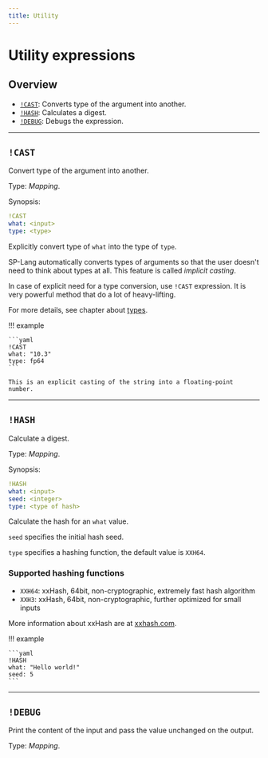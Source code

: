 ```yaml
---
title: Utility
---
```


# Utility expressions

## Overview

- [`!CAST`](#cast): Converts type of the argument into another.
- [`!HASH`](#hash): Calculates a digest.
- [`!DEBUG`](#debug): Debugs the expression.

---

## `!CAST`

Convert type of the argument into another.

Type: _Mapping_.

Synopsis:

```yaml
!CAST
what: <input>
type: <type>
```

Explicitly convert type of `what` into the type of `type`.

SP-Lang automatically converts types of arguments so that the user doesn't need to think about types at all.
This feature is called _implicit casting_.

In case of explicit need for a type conversion, use `!CAST` expression.
It is very powerful method that do a lot of heavy-lifting.

For more details, see chapter about [types](../language/types/index.md).

!!! example

    ```yaml
    !CAST
    what: "10.3"
    type: fp64
    ```

    This is an explicit casting of the string into a floating-point number.

---

## `!HASH`

Calculate a digest.

Type: _Mapping_.

Synopsis:

```yaml
!HASH
what: <input>
seed: <integer>
type: <type of hash>
```

Calculate the hash for an `what` value.

`seed` specifies the initial hash seed.

`type` specifies a hashing function, the default value is `XXH64`.


### Supported hashing functions

* `XXH64`: xxHash, 64bit, non-cryptographic, extremely fast hash algorithm
* `XXH3`: xxHash, 64bit, non-cryptographic, further optimized for small inputs

More information about xxHash are at [xxhash.com](http://www.xxhash.com/).


!!! example

    ```yaml
    !HASH
    what: "Hello world!"
    seed: 5
    ```

---

## `!DEBUG`

Print the content of the input and pass the value unchanged on the output.

Type: _Mapping_.
